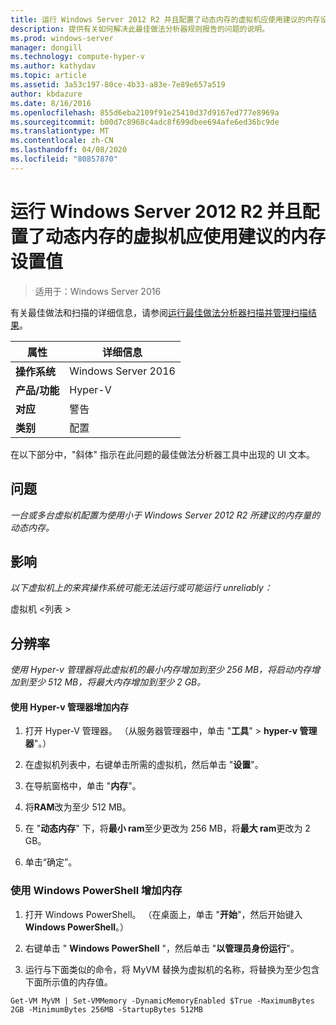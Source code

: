 ```yaml
---
title: 运行 Windows Server 2012 R2 并且配置了动态内存的虚拟机应使用建议的内存设置值
description: 提供有关如何解决此最佳做法分析器规则报告的问题的说明。
ms.prod: windows-server
manager: dongill
ms.technology: compute-hyper-v
ms.author: kathydav
ms.topic: article
ms.assetid: 3a53c197-80ce-4b33-a83e-7e89e657a519
author: kbdazure
ms.date: 8/16/2016
ms.openlocfilehash: 855d6eba2109f91e25410d37d9167ed777e8969a
ms.sourcegitcommit: b00d7c8968c4adc8f699dbee694afe6ed36bc9de
ms.translationtype: MT
ms.contentlocale: zh-CN
ms.lasthandoff: 04/08/2020
ms.locfileid: "80857870"
---
```

# <a name="a-virtual-machine-running-windows-server-2012-r2-and-configured-with-dynamic-memory-should-use-recommended-values-for-memory-settings"></a>运行 Windows Server 2012 R2 并且配置了动态内存的虚拟机应使用建议的内存设置值

>适用于：Windows Server 2016

有关最佳做法和扫描的详细信息，请参阅[运行最佳做法分析器扫描并管理扫描结果](https://go.microsoft.com/fwlink/p/?LinkID=223177)。  
  
|属性|详细信息|  
|-|-|  
|**操作系统**|Windows Server 2016|  
|**产品/功能**|Hyper-V|  
|**对应**|警告|  
|**类别**|配置|  
  
在以下部分中，"斜体" 指示在此问题的最佳做法分析器工具中出现的 UI 文本。  
  
## <a name="issue"></a>问题  
*一台或多台虚拟机配置为使用小于 Windows Server 2012 R2 所建议的内存量的动态内存。*  
  
## <a name="impact"></a>影响  
*以下虚拟机上的来宾操作系统可能无法运行或可能运行 unreliably：*  
  
虚拟机 \<列表 >  
  
## <a name="resolution"></a>分辨率  
*使用 Hyper-v 管理器将此虚拟机的最小内存增加到至少 256 MB，将启动内存增加到至少 512 MB，将最大内存增加到至少 2 GB。*  
  
#### <a name="increase-memory-using-hyper-v-manager"></a>使用 Hyper-v 管理器增加内存  
  
1.  打开 Hyper-V 管理器。 （从服务器管理器中，单击 "**工具**" > **hyper-v 管理器**"。）  
  
2.  在虚拟机列表中，右键单击所需的虚拟机，然后单击 "**设置**"。  
  
3.  在导航窗格中，单击 "**内存**"。  
  
4.  将**RAM**改为至少 512 MB。  
  
5.  在 "**动态内存**" 下，将**最小 ram**至少更改为 256 MB，将**最大 ram**更改为 2 GB。  
  
6.  单击“确定”。  
  
### <a name="increase-memory-using-windows-powershell"></a>使用 Windows PowerShell 增加内存  
  
1.  打开 Windows PowerShell。 （在桌面上，单击 "**开始**"，然后开始键入**Windows PowerShell**。）  
  
2.  右键单击 " **Windows PowerShell** "，然后单击 "**以管理员身份运行**"。  
  
3.  运行与下面类似的命令，将 MyVM 替换为虚拟机的名称，将替换为至少包含下面所示值的内存值。  
  
```  
Get-VM MyVM | Set-VMMemory -DynamicMemoryEnabled $True -MaximumBytes 2GB -MinimumBytes 256MB -StartupBytes 512MB  
```  
  


